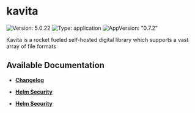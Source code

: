 # kavita

![Version: 5.0.22](https://img.shields.io/badge/Version-5.0.22-informational?style=flat-square) ![Type: application](https://img.shields.io/badge/Type-application-informational?style=flat-square) ![AppVersion: "0.7.2"](https://img.shields.io/badge/AppVersion-"0.7.2"-informational?style=flat-square)

Kavita is a rocket fueled self-hosted digital library which supports a vast array of file formats

## Available Documentation

- [**Changelog**](CHANGELOG)

- [**Helm Security**](container-security)

- [**Helm Security**](helm-security)

